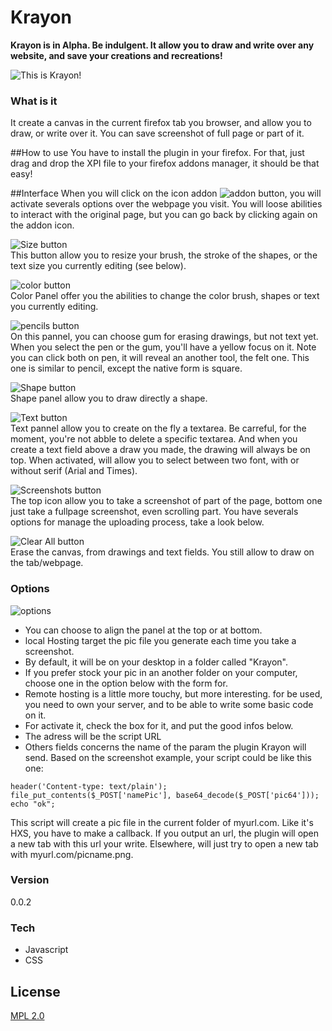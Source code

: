 # Krayon
**Krayon is in Alpha. Be indulgent. It allow you to draw and write over any website, and save your creations and recreations!**

![This is Krayon!](http://annuaireblogbd.com/krayon/r/i/plugin.png)  

### What is it
It create a canvas in the current firefox tab you browser, and allow you to draw, or write over it. You can save screenshot of full page or part of it.

##How to use
You have to install the plugin in your firefox. For that, just drag and drop the XPI file to your firefox addons manager, it should be that easy!

##Interface
When you will click on the icon addon ![addon button](http://www.annuaireblogbd.com/krayon/r/i/icon.png), you will activate severals options over the webpage you visit. You will loose abilities to interact with the original page, but you can go back by clicking again on the addon icon.

![Size button](http://www.annuaireblogbd.com/krayon/r/i/size.png)  
This button allow you to resize your brush, the stroke of the shapes, or the text size you currently editing (see below).

![color button](http://www.annuaireblogbd.com/krayon/r/i/color.png)  
Color Panel offer you the abilities to change the color brush, shapes or text you currently editing.

![pencils button](http://www.annuaireblogbd.com/krayon/r/i/pen.png)  
On this pannel, you can choose gum for erasing drawings, but not text yet. When you select the pen or the gum, you'll have a yellow focus on it. Note you can click both on pen, it will reveal an another tool, the felt one. This one is similar to pencil, except the native form is square.

![Shape button](http://www.annuaireblogbd.com/krayon/r/i/forms.png)  
Shape panel allow you to draw directly a shape.

![Text button](http://www.annuaireblogbd.com/krayon/r/i/text.png)  
Text pannel allow you to create on the fly a textarea. Be carreful, for the moment, you're not abble to delete a specific textarea. And when you create a text field above a draw you made, the drawing will always be on top. When activated, will allow you to select between two font, with or without serif (Arial and Times).

![Screenshots button](http://www.annuaireblogbd.com/krayon/r/i/screenshot.png)  
The top icon allow you to take a screenshot of part of the page, bottom one just take a fullpage screenshot, even scrolling part. You have severals options for manage the uploading process, take a look below.

![Clear All button](http://www.annuaireblogbd.com/krayon/r/i/clearall.png)  
Erase the canvas, from drawings and text fields. You still allow to draw on the tab/webpage.

### Options

![options](http://www.annuaireblogbd.com/krayon/r/i/options.png)  
- You can choose to align the panel at the top or at bottom.
- local Hosting target the pic file you generate each time you take a screenshot. 
 - By default, it will be on your desktop in a folder called "Krayon". 
 - If you prefer stock your pic in an another folder on your computer, choose one in the option below with the form for.
- Remote hosting is a little more touchy, but more interesting. for be used, you need to own your server, and to be able to write some basic code on it. 
 - For activate it, check the box for it, and put the good infos below. 
 - The adress will be the script URL
 - Others fields concerns the name of the param the plugin Krayon will send.
Based on the screenshot example, your script could be like this one:
```
header('Content-type: text/plain');
file_put_contents($_POST['namePic'], base64_decode($_POST['pic64']));
echo "ok";
```

This script will create a pic file in the current folder of myurl.com.
Like it's HXS, you have to make a callback. If you output an url, the plugin will open a new tab with this url your write. Elsewhere, will just try to open a new tab with myurl.com/picname.png.

### Version
0.0.2

### Tech
* Javascript
* CSS

License
----
[MPL 2.0](https://www.mozilla.org/MPL/2.0/)